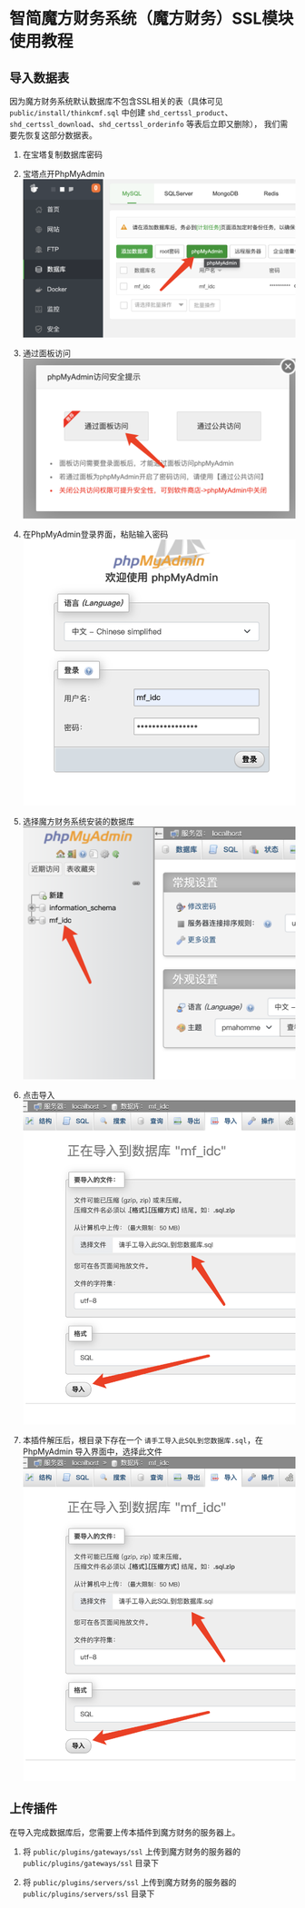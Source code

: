 # 智简魔方财务系统（魔方财务）SSL模块使用教程

## 导入数据表

因为魔方财务系统默认数据库不包含SSL相关的表（具体可见 `public/install/thinkcmf.sql` 中创建 `shd_certssl_product`、`shd_certssl_download`、`shd_certssl_orderinfo` 等表后立即又删除），
我们需要先恢复这部分数据表。

1. 在宝塔复制数据库密码

2. 宝塔点开PhpMyAdmin
![宝塔点开PhpMyAdmin](https://github.com/quantumca/repo-docs-pictures/blob/master/0.png?raw=true)

3. 通过面板访问
![通过面板访问](https://github.com/quantumca/repo-docs-pictures/blob/master/1.png?raw=true)

4. 在PhpMyAdmin登录界面，粘贴输入密码
![粘贴输入密码](https://github.com/quantumca/repo-docs-pictures/blob/master/2.png?raw=true)

5. 选择魔方财务系统安装的数据库
![选择魔方财务系统安装的数据库](https://github.com/quantumca/repo-docs-pictures/blob/master/3.png?raw=true)

6. 点击导入
![点击导入](https://github.com/quantumca/repo-docs-pictures/blob/master/4.png?raw=true)

7. 本插件解压后，根目录下存在一个 `请手工导入此SQL到您数据库.sql`，在 PhpMyAdmin 导入界面中，选择此文件
![选择`请手工导入此SQL到您数据库.sql`](https://github.com/quantumca/repo-docs-pictures/blob/master/4.png?raw=true)


## 上传插件

在导入完成数据库后，您需要上传本插件到魔方财务的服务器上。

1. 将 `public/plugins/gateways/ssl` 上传到魔方财务的服务器的 `public/plugins/gateways/ssl` 目录下

2. 将 `public/plugins/servers/ssl` 上传到魔方财务的服务器的 `public/plugins/servers/ssl` 目录下


